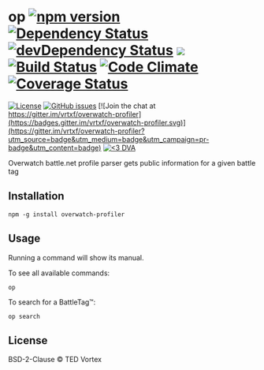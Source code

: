 # op [![npm version](https://badge.fury.io/js/overwatch-profiler.svg)](https://badge.fury.io/js/overwatch-profiler?style=flat) [![Dependency Status](https://david-dm.org/vrtxf/overwatch-profiler.svg)](https://david-dm.org/vrtxf/overwatch-profiler) [![devDependency Status](https://david-dm.org/vrtxf/overwatch-profiler/dev-status.svg)](https://david-dm.org/vrtxf/overwatch-profiler#info=devDependencies) ![](https://reposs.herokuapp.com/?path=vrtxf/overwatch-profiler&style=flat&color=lightgray) [![Build Status](http://img.shields.io/travis/vrtxf/overwatch-profiler.svg?style=flat-square)](https://travis-ci.org/vrtxf/overwatch-profiler) [![Code Climate](http://img.shields.io/codeclimate/github/vrtxf/overwatch-profiler.svg?style=flat-square)](https://codeclimate.com/github/vrtxf/overwatch-profiler) [![Coverage Status](https://coveralls.io/repos/github/vrtxf/overwatch-profiler/badge.svg?branch=master)](https://coveralls.io/github/vrtxf/overwatch-profiler?branch=master)

[![License](http://img.shields.io/:license-BSD2-blue.svg?style=flat-square)](https://opensource.org/licenses/BSD-2-Clause) [![GitHub issues](https://img.shields.io/github/issues/vrtxf/overwatch-profiler.svg)](https://github.com/vrtxf/overwatch-profiler/issues) [![Join the chat at https://gitter.im/vrtxf/overwatch-profiler](https://badges.gitter.im/vrtxf/overwatch-profiler.svg)](https://gitter.im/vrtxf/overwatch-profiler?utm_source=badge&utm_medium=badge&utm_campaign=pr-badge&utm_content=badge) [![<3 DVA](https://img.shields.io/badge/%E2%9D%A4-DVA-ff69b4.svg)](https://gitter.im/vrtxf/overwatch-profiler) 

Overwatch battle.net profile parser gets public information for a given battle tag

## Installation

```
npm -g install overwatch-profiler
```

## Usage

Running a command will show its manual.

To see all available commands:

```
op
```

To search for a BattleTag™:

```
op search
```

## License

BSD-2-Clause © TED Vortex
